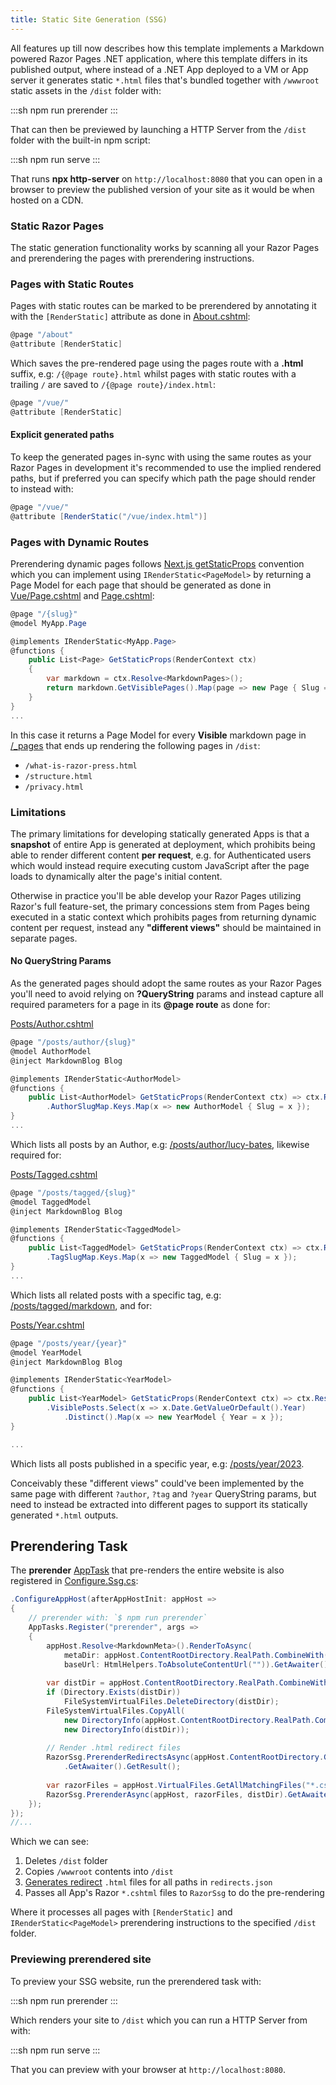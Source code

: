 ```yaml
---
title: Static Site Generation (SSG)
---
```


All features up till now describes how this template implements a Markdown powered Razor Pages .NET application, where this template
differs in its published output, where instead of a .NET App deployed to a VM or App server it generates static `*.html` files that's
bundled together with `/wwwroot` static assets in the `/dist` folder with:

:::sh
npm run prerender
:::

That can then be previewed by launching a HTTP Server from the `/dist` folder with the built-in npm script:

:::sh
npm run serve
:::

That runs **npx http-server** on `http://localhost:8080` that you can open in a browser to preview the published version of your
site as it would be when hosted on a CDN.

### Static Razor Pages

The static generation functionality works by scanning all your Razor Pages and prerendering the pages with prerendering instructions.

### Pages with Static Routes

Pages with static routes can be marked to be prerendered by annotating it with the `[RenderStatic]` attribute as done in
[About.cshtml](https://github.com/NetCoreTemplates/razor-ssg/blob/main/MyApp/Pages/About.cshtml):

```csharp
@page "/about"
@attribute [RenderStatic]
```

Which saves the pre-rendered page using the pages route with a **.html** suffix, e.g: `/{@page route}.html` whilst pages with static
routes with a trailing `/` are saved to `/{@page route}/index.html`:

```csharp
@page "/vue/"
@attribute [RenderStatic]
```

#### Explicit generated paths

To keep the generated pages in-sync with using the same routes as your Razor Pages in development it's recommended to use the implied
rendered paths, but if preferred you can specify which path the page should render to instead with:

```csharp
@page "/vue/"
@attribute [RenderStatic("/vue/index.html")]
```

### Pages with Dynamic Routes

Prerendering dynamic pages follows [Next.js getStaticProps](https://nextjs.org/docs/basic-features/data-fetching/get-static-props)
convention which you can implement using `IRenderStatic<PageModel>` by returning a Page Model for each page that should be generated
as done in [Vue/Page.cshtml](https://github.com/NetCoreTemplates/razor-press/blob/main/MyApp/Pages/Vue/Page.cshtml) and
[Page.cshtml](https://github.com/NetCoreTemplates/razor-press/blob/main/MyApp/Pages/Page.cshtml):

```csharp
@page "/{slug}"
@model MyApp.Page

@implements IRenderStatic<MyApp.Page>
@functions {
    public List<Page> GetStaticProps(RenderContext ctx)
    {
        var markdown = ctx.Resolve<MarkdownPages>();
        return markdown.GetVisiblePages().Map(page => new Page { Slug = page.Slug! });
    }
}
...
```

In this case it returns a Page Model for every **Visible** markdown page in
[/_pages](https://github.com/NetCoreTemplates/razor-ssg/tree/main/MyApp/_pages) that ends up rendering the following pages in `/dist`:

- `/what-is-razor-press.html`
- `/structure.html`
- `/privacy.html`

### Limitations

The primary limitations for developing statically generated Apps is that a **snapshot** of entire App is generated at deployment,
which prohibits being able to render different content **per request**, e.g. for Authenticated users which would instead require 
executing custom JavaScript after the page loads to dynamically alter the page's initial content.

Otherwise in practice you'll be able develop your Razor Pages utilizing Razor's full feature-set, the primary concessions stem
from Pages being executed in a static context which prohibits pages from returning dynamic content per request, instead any
**"different views"** should be maintained in separate pages.

#### No QueryString Params

As the generated pages should adopt the same routes as your Razor Pages you'll need to avoid relying on **?QueryString** params
and instead capture all required parameters for a page in its **@page route** as done for:

[Posts/Author.cshtml](https://github.com/NetCoreTemplates/razor-ssg/blob/main/MyApp/Pages/Posts/Author.cshtml)

```csharp
@page "/posts/author/{slug}"
@model AuthorModel
@inject MarkdownBlog Blog

@implements IRenderStatic<AuthorModel>
@functions {
    public List<AuthorModel> GetStaticProps(RenderContext ctx) => ctx.Resolve<MarkdownBlog>()
        .AuthorSlugMap.Keys.Map(x => new AuthorModel { Slug = x });
}
...
```

Which lists all posts by an Author, e.g: [/posts/author/lucy-bates](https://razor-ssg.web-templates.io/posts/author/lucy-bates), 
likewise required for:

[Posts/Tagged.cshtml](https://github.com/NetCoreTemplates/razor-ssg/blob/main/MyApp/Pages/Posts/Tagged.cshtml)

```csharp
@page "/posts/tagged/{slug}"
@model TaggedModel
@inject MarkdownBlog Blog

@implements IRenderStatic<TaggedModel>
@functions {
    public List<TaggedModel> GetStaticProps(RenderContext ctx) => ctx.Resolve<MarkdownBlog>()
        .TagSlugMap.Keys.Map(x => new TaggedModel { Slug = x });
}
...
```

Which lists all related posts with a specific tag, e.g: 
[/posts/tagged/markdown](https://razor-ssg.web-templates.io/posts/tagged/markdown), and for:

[Posts/Year.cshtml](https://github.com/NetCoreTemplates/razor-ssg/blob/main/MyApp/Pages/Posts/Year.cshtml)

```csharp
@page "/posts/year/{year}"
@model YearModel
@inject MarkdownBlog Blog

@implements IRenderStatic<YearModel>
@functions {
    public List<YearModel> GetStaticProps(RenderContext ctx) => ctx.Resolve<MarkdownBlog>()
        .VisiblePosts.Select(x => x.Date.GetValueOrDefault().Year)
            .Distinct().Map(x => new YearModel { Year = x });
}

...
```

Which lists all posts published in a specific year, e.g: 
[/posts/year/2023](https://razor-ssg.web-templates.io/posts/year/2023).

Conceivably these "different views" could've been implemented by the same page with different `?author`, `?tag` and `?year`
QueryString params, but need to instead be extracted into different pages to support its statically generated `*.html` outputs.

## Prerendering Task

The **prerender** [AppTask](https://docs.servicestack.net/app-tasks) that pre-renders the entire website is also registered in
[Configure.Ssg.cs](https://github.com/NetCoreTemplates/razor-press/blob/main/MyApp/Configure.Ssg.cs):

```csharp
.ConfigureAppHost(afterAppHostInit: appHost =>
{
    // prerender with: `$ npm run prerender` 
    AppTasks.Register("prerender", args =>
    {
        appHost.Resolve<MarkdownMeta>().RenderToAsync(
            metaDir: appHost.ContentRootDirectory.RealPath.CombineWith("wwwroot/meta"),
            baseUrl: HtmlHelpers.ToAbsoluteContentUrl("")).GetAwaiter().GetResult();
        
        var distDir = appHost.ContentRootDirectory.RealPath.CombineWith("dist");
        if (Directory.Exists(distDir))
            FileSystemVirtualFiles.DeleteDirectory(distDir);
        FileSystemVirtualFiles.CopyAll(
            new DirectoryInfo(appHost.ContentRootDirectory.RealPath.CombineWith("wwwroot")),
            new DirectoryInfo(distDir));
        
        // Render .html redirect files
        RazorSsg.PrerenderRedirectsAsync(appHost.ContentRootDirectory.GetFile("redirects.json"), distDir)
            .GetAwaiter().GetResult();
        
        var razorFiles = appHost.VirtualFiles.GetAllMatchingFiles("*.cshtml");
        RazorSsg.PrerenderAsync(appHost, razorFiles, distDir).GetAwaiter().GetResult();
    });
});
//...
```

Which we can see:
1. Deletes `/dist` folder
2. Copies `/wwwroot` contents into `/dist`
3. [Generates redirect](/razor-press/redirects) `.html` files for all paths in `redirects.json`
4. Passes all App's Razor `*.cshtml` files to `RazorSsg` to do the pre-rendering

Where it processes all pages with `[RenderStatic]` and `IRenderStatic<PageModel>` prerendering instructions to the
specified `/dist` folder.

### Previewing prerendered site

To preview your SSG website, run the prerendered task with:

:::sh
npm run prerender
:::

Which renders your site to `/dist` which you can run a HTTP Server from with:

:::sh
npm run serve
:::

That you can preview with your browser at `http://localhost:8080`.